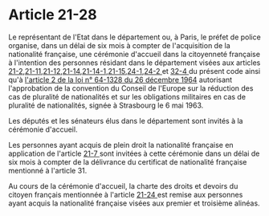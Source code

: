 # Article 21-28

<p>Le représentant de l'Etat dans le département ou, à Paris, le préfet de police organise, dans un délai de six mois à compter de l'acquisition de la nationalité française, une cérémonie d'accueil dans la citoyenneté française à l'intention des personnes résidant dans le département visées aux articles <a href='/code-civil/livre-ier-des-personnes/titre-ier-bis-de-la-nationalite-francaise/chapitre-iii-de-lacquisition-de-la-nationalite-francaise/section-1-des-modes-dacquisition-de-la-nationalite-francaise/paragraphe-2-acquisition-de-la-nationalite-francaise-a-raison-du-mariage/21-2.md'>21-2</a>,<a href='/code-civil/livre-ier-des-personnes/titre-ier-bis-de-la-nationalite-francaise/chapitre-iii-de-lacquisition-de-la-nationalite-francaise/section-1-des-modes-dacquisition-de-la-nationalite-francaise/paragraphe-3-acquisition-de-la-nationalite-francaise-a-raison-de-la-naissance-et-de-la-residence-en-france/21-11.md'>21-11</a>,<a href='/code-civil/livre-ier-des-personnes/titre-ier-bis-de-la-nationalite-francaise/chapitre-iii-de-lacquisition-de-la-nationalite-francaise/section-1-des-modes-dacquisition-de-la-nationalite-francaise/paragraphe-4-acquisition-de-la-nationalite-francaise-par-declaration-de-nationalite/21-12.md'>21-12</a>,<a href='/code-civil/livre-ier-des-personnes/titre-ier-bis-de-la-nationalite-francaise/chapitre-iii-de-lacquisition-de-la-nationalite-francaise/section-1-des-modes-dacquisition-de-la-nationalite-francaise/paragraphe-4-acquisition-de-la-nationalite-francaise-par-declaration-de-nationalite/21-14.md'>21-14</a>,<a href='/code-civil/livre-ier-des-personnes/titre-ier-bis-de-la-nationalite-francaise/chapitre-iii-de-lacquisition-de-la-nationalite-francaise/section-1-des-modes-dacquisition-de-la-nationalite-francaise/paragraphe-5-acquisition-de-la-nationalite-francaise-par-decision-de-lautorite-publique/21-14-1.md'>21-14-1</a>,<a href='/code-civil/livre-ier-des-personnes/titre-ier-bis-de-la-nationalite-francaise/chapitre-iii-de-lacquisition-de-la-nationalite-francaise/section-1-des-modes-dacquisition-de-la-nationalite-francaise/paragraphe-5-acquisition-de-la-nationalite-francaise-par-decision-de-lautorite-publique/21-15.md'>21-15</a>,<a href='/code-civil/livre-ier-des-personnes/titre-ier-bis-de-la-nationalite-francaise/chapitre-iv-de-la-perte-de-la-decheance-et-de-la-reintegration-dans-la-nationalite-francaise/section-2-de-la-reintegration-dans-la-nationalite-francaise/24-1.md'>24-1</a>,<a href='/code-civil/livre-ier-des-personnes/titre-ier-bis-de-la-nationalite-francaise/chapitre-iv-de-la-perte-de-la-decheance-et-de-la-reintegration-dans-la-nationalite-francaise/section-2-de-la-reintegration-dans-la-nationalite-francaise/24-2.md'>24-2 </a>et <a href='/code-civil/livre-ier-des-personnes/titre-ier-bis-de-la-nationalite-francaise/chapitre-vii-des-effets-sur-la-nationalite-francaise-des-transferts-de-souverainete-relatifs-a-certains-territoires/32-4.md'>32-4 </a>du présent code ainsi qu'à <a href='/affichTexte.do?cidTexte=JORFTEXT000000684763&categorieLien=cid' title='Loi n°64-1328 du 26 décembre 1964, v. init.'>l'article 2 de la loi n° 64-1328 du 26 décembre 1964</a> autorisant l'approbation de la convention du Conseil de l'Europe sur la réduction des cas de pluralité de nationalités et sur les obligations militaires en cas de pluralité de nationalités, signée à Strasbourg le 6 mai 1963. </p><p>Les députés et les sénateurs élus dans le département sont invités à la cérémonie d'accueil. </p><p>Les personnes ayant acquis de plein droit la nationalité française en application de l'article <a href='/code-civil/livre-ier-des-personnes/titre-ier-bis-de-la-nationalite-francaise/chapitre-iii-de-lacquisition-de-la-nationalite-francaise/section-1-des-modes-dacquisition-de-la-nationalite-francaise/paragraphe-3-acquisition-de-la-nationalite-francaise-a-raison-de-la-naissance-et-de-la-residence-en-france/21-7.md'>21-7 </a>sont invitées à cette cérémonie dans un délai de six mois à compter de la délivrance du certificat de nationalité française mentionné à l'article 31. </p><p>Au cours de la cérémonie d'accueil, la charte des droits et devoirs du citoyen français mentionnée à l'article <a href='/code-civil/livre-ier-des-personnes/titre-ier-bis-de-la-nationalite-francaise/chapitre-iii-de-lacquisition-de-la-nationalite-francaise/section-1-des-modes-dacquisition-de-la-nationalite-francaise/paragraphe-5-acquisition-de-la-nationalite-francaise-par-decision-de-lautorite-publique/21-24.md'>21-24 </a>est remise aux personnes ayant acquis la nationalité française visées aux premier et troisième alinéas.</p>